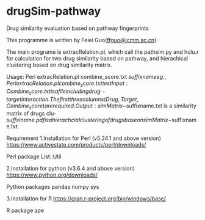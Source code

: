 # drugSim-pathway
Drug similarity evaluation based on pathway fingerprints

This programme is written by Feiei Guo(ffguo@icmm.ac.cn).

The main programe is extracRelation.pl, which call the pathsim.py and hclu.r for calculation for two drug similarity based on pathway, and hierachical clustering based on drug similarity matrix.

Usage: Perl extracRelation.pl combine_score.txt $suffixname eg., Perl extracRelation.pl combine_score.txt test
Input: Combine_score.txt is a file including drug-target interaction. The first three columns (Drug, Target, Combine_score) are required.
Output:simMatrix-$suffixname.txt is a similarity matrix of drugs
       clu-$suffxiname.pdf is a hierachcial clustering of drugs base on simMatrix-$suffixname.txt.

Requirement
1.Installation for Perl (v5.24.1 and above version)
https://www.activestate.com/products/perl/downloads/

Perl package
List::Util

2.Installation for python (v3.6.4 and above version)
https://www.python.org/downloads/

Python packages
pandas
numpy
sys

3.Installation for R
https://cran.r-project.org/bin/windows/base/

R package
ape
